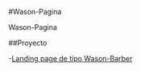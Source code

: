 #Wason-Pagina

Wason-Pagina

##Proyecto

-[Landing page de tipo Wason-Barber](https://Rodrigo15975.github.io/Wason-Pagina)
